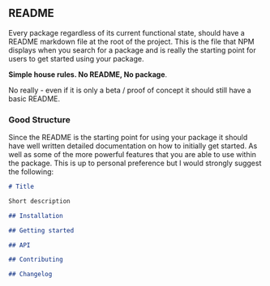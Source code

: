 ## README

Every package regardless of its current functional state, should have a README markdown file at the root of the project. This is the file that NPM displays when you search for a package and is really the starting point for users to get started using your package.

**Simple house rules. No README, No package**.

No really - even if it is only a beta / proof of concept it should still have a basic README.

### Good Structure

Since the README is the starting point for using your package it should have well written detailed documentation on how to initially get started. As well as some of the more powerful features that you are able to use within the package. This is up to personal preference but I would strongly suggest the following:

```md
# Title

Short description

## Installation

## Getting started

## API

## Contributing

## Changelog
```

